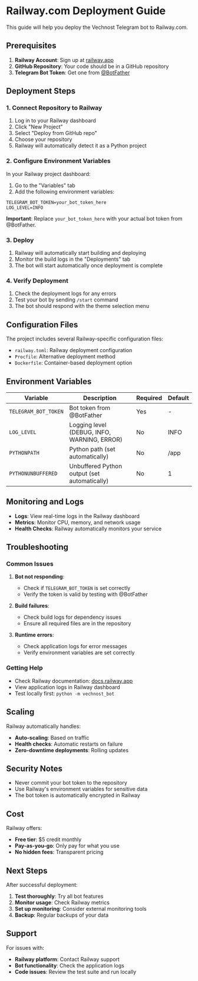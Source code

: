 # Railway.com Deployment Guide

This guide will help you deploy the Vechnost Telegram bot to Railway.com.

## Prerequisites

1. **Railway Account**: Sign up at [railway.app](https://railway.app)
2. **GitHub Repository**: Your code should be in a GitHub repository
3. **Telegram Bot Token**: Get one from [@BotFather](https://t.me/BotFather)

## Deployment Steps

### 1. Connect Repository to Railway

1. Log in to your Railway dashboard
2. Click "New Project"
3. Select "Deploy from GitHub repo"
4. Choose your repository
5. Railway will automatically detect it as a Python project

### 2. Configure Environment Variables

In your Railway project dashboard:

1. Go to the "Variables" tab
2. Add the following environment variables:

```
TELEGRAM_BOT_TOKEN=your_bot_token_here
LOG_LEVEL=INFO
```

**Important**: Replace `your_bot_token_here` with your actual bot token from @BotFather.

### 3. Deploy

1. Railway will automatically start building and deploying
2. Monitor the build logs in the "Deployments" tab
3. The bot will start automatically once deployment is complete

### 4. Verify Deployment

1. Check the deployment logs for any errors
2. Test your bot by sending `/start` command
3. The bot should respond with the theme selection menu

## Configuration Files

The project includes several Railway-specific configuration files:

- `railway.toml`: Railway deployment configuration
- `Procfile`: Alternative deployment method
- `Dockerfile`: Container-based deployment option

## Environment Variables

| Variable | Description | Required | Default |
|----------|-------------|----------|---------|
| `TELEGRAM_BOT_TOKEN` | Bot token from @BotFather | Yes | - |
| `LOG_LEVEL` | Logging level (DEBUG, INFO, WARNING, ERROR) | No | INFO |
| `PYTHONPATH` | Python path (set automatically) | No | /app |
| `PYTHONUNBUFFERED` | Unbuffered Python output (set automatically) | No | 1 |

## Monitoring and Logs

- **Logs**: View real-time logs in the Railway dashboard
- **Metrics**: Monitor CPU, memory, and network usage
- **Health Checks**: Railway automatically monitors your service

## Troubleshooting

### Common Issues

1. **Bot not responding**:
   - Check if `TELEGRAM_BOT_TOKEN` is set correctly
   - Verify the token is valid by testing with @BotFather

2. **Build failures**:
   - Check build logs for dependency issues
   - Ensure all required files are in the repository

3. **Runtime errors**:
   - Check application logs for error messages
   - Verify environment variables are set correctly

### Getting Help

- Check Railway documentation: [docs.railway.app](https://docs.railway.app)
- View application logs in Railway dashboard
- Test locally first: `python -m vechnost_bot`

## Scaling

Railway automatically handles:
- **Auto-scaling**: Based on traffic
- **Health checks**: Automatic restarts on failure
- **Zero-downtime deployments**: Rolling updates

## Security Notes

- Never commit your bot token to the repository
- Use Railway's environment variables for sensitive data
- The bot token is automatically encrypted in Railway

## Cost

Railway offers:
- **Free tier**: $5 credit monthly
- **Pay-as-you-go**: Only pay for what you use
- **No hidden fees**: Transparent pricing

## Next Steps

After successful deployment:

1. **Test thoroughly**: Try all bot features
2. **Monitor usage**: Check Railway metrics
3. **Set up monitoring**: Consider external monitoring tools
4. **Backup**: Regular backups of your data

## Support

For issues with:
- **Railway platform**: Contact Railway support
- **Bot functionality**: Check the application logs
- **Code issues**: Review the test suite and run locally
